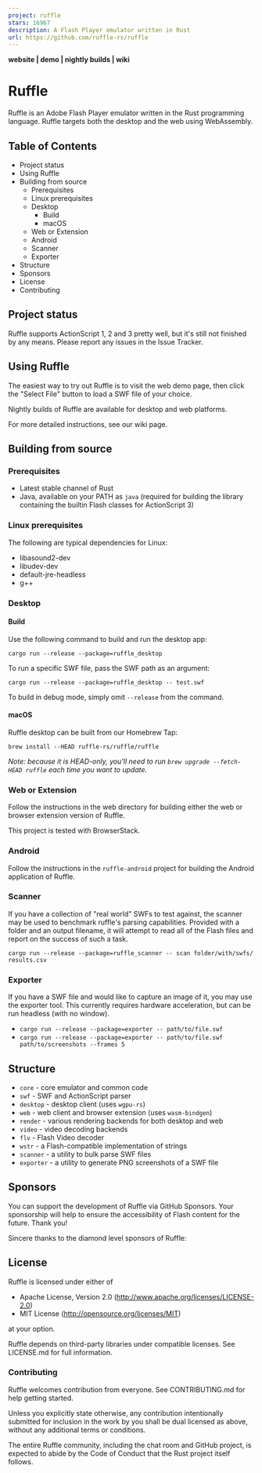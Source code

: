 ```yaml
---
project: ruffle
stars: 16967
description: A Flash Player emulator written in Rust
url: https://github.com/ruffle-rs/ruffle
---
```


  
**website | demo | nightly builds | wiki**

Ruffle
======

Ruffle is an Adobe Flash Player emulator written in the Rust programming language. Ruffle targets both the desktop and the web using WebAssembly.

Table of Contents
-----------------

-   Project status
-   Using Ruffle
-   Building from source
    -   Prerequisites
    -   Linux prerequisites
    -   Desktop
        -   Build
        -   macOS
    -   Web or Extension
    -   Android
    -   Scanner
    -   Exporter
-   Structure
-   Sponsors
-   License
-   Contributing

Project status
--------------

Ruffle supports ActionScript 1, 2 and 3 pretty well, but it's still not finished by any means. Please report any issues in the Issue Tracker.

Using Ruffle
------------

The easiest way to try out Ruffle is to visit the web demo page, then click the "Select File" button to load a SWF file of your choice.

Nightly builds of Ruffle are available for desktop and web platforms.

For more detailed instructions, see our wiki page.

Building from source
--------------------

### Prerequisites

-   Latest stable channel of Rust
-   Java, available on your PATH as `java` (required for building the library containing the builtin Flash classes for ActionScript 3)

### Linux prerequisites

The following are typical dependencies for Linux:

-   libasound2-dev
-   libudev-dev
-   default-jre-headless
-   g++

### Desktop

#### Build

Use the following command to build and run the desktop app:

`cargo run --release --package=ruffle_desktop`

To run a specific SWF file, pass the SWF path as an argument:

`cargo run --release --package=ruffle_desktop -- test.swf`

To build in debug mode, simply omit `--release` from the command.

#### macOS

Ruffle desktop can be built from our Homebrew Tap:

`brew install --HEAD ruffle-rs/ruffle/ruffle`

_Note: because it is HEAD-only, you'll need to run `brew upgrade --fetch-HEAD ruffle` each time you want to update._

### Web or Extension

Follow the instructions in the web directory for building either the web or browser extension version of Ruffle.

This project is tested with BrowserStack.

### Android

Follow the instructions in the `ruffle-android` project for building the Android application of Ruffle.

### Scanner

If you have a collection of "real world" SWFs to test against, the scanner may be used to benchmark ruffle's parsing capabilities. Provided with a folder and an output filename, it will attempt to read all of the Flash files and report on the success of such a task.

`cargo run --release --package=ruffle_scanner -- scan folder/with/swfs/ results.csv`

### Exporter

If you have a SWF file and would like to capture an image of it, you may use the exporter tool. This currently requires hardware acceleration, but can be run headless (with no window).

-   `cargo run --release --package=exporter -- path/to/file.swf`
-   `cargo run --release --package=exporter -- path/to/file.swf path/to/screenshots --frames 5`

Structure
---------

-   `core` - core emulator and common code
-   `swf` - SWF and ActionScript parser
-   `desktop` - desktop client (uses `wgpu-rs`)
-   `web` - web client and browser extension (uses `wasm-bindgen`)
-   `render` - various rendering backends for both desktop and web
-   `video` - video decoding backends
-   `flv` - Flash Video decoder
-   `wstr` - a Flash-compatible implementation of strings
-   `scanner` - a utility to bulk parse SWF files
-   `exporter` - a utility to generate PNG screenshots of a SWF file

Sponsors
--------

You can support the development of Ruffle via GitHub Sponsors. Your sponsorship will help to ensure the accessibility of Flash content for the future. Thank you!

Sincere thanks to the diamond level sponsors of Ruffle:

License
-------

Ruffle is licensed under either of

-   Apache License, Version 2.0 (http://www.apache.org/licenses/LICENSE-2.0)
-   MIT License (http://opensource.org/licenses/MIT)

at your option.

Ruffle depends on third-party libraries under compatible licenses. See LICENSE.md for full information.

### Contributing

Ruffle welcomes contribution from everyone. See CONTRIBUTING.md for help getting started.

Unless you explicitly state otherwise, any contribution intentionally submitted for inclusion in the work by you shall be dual licensed as above, without any additional terms or conditions.

The entire Ruffle community, including the chat room and GitHub project, is expected to abide by the Code of Conduct that the Rust project itself follows.
